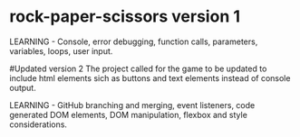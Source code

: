 # rock-paper-scissors version 1
LEARNING - Console, error debugging, function calls, parameters, variables, loops, user input.

#Updated version 2
The project called for the game to be 
updated to include html elements sich as buttons and text elements instead of console output.

LEARNING - GitHub branching and merging, event listeners, code generated DOM elements, DOM manipulation, flexbox and style considerations.
